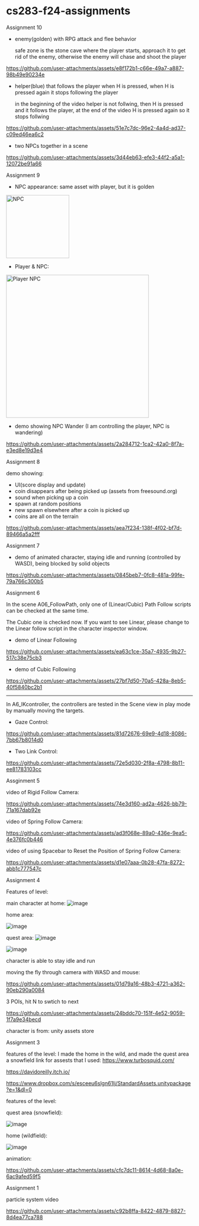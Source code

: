 # cs283-f24-assignments

Assignment 10

- enemy(golden) with RPG attack and flee behavior
  
  safe zone is the stone cave where the player starts, approach it to get rid of the enemy, otherwise the enemy will chase and shoot the player

https://github.com/user-attachments/assets/e8f172b1-c66e-49a7-a887-98b49e90234e

- helper(blue) that follows the player when H is pressed, when H is pressed again it stops following the player

  in the beginning of the video helper is not follwing, then H is pressed and it follows the player, at the end of the video H is pressed again so it stops follwing

https://github.com/user-attachments/assets/51e7c7dc-96e2-4a4d-ad37-c09ed46ea6c2

- two NPCs together in a scene

https://github.com/user-attachments/assets/3d44eb63-efe3-44f2-a5a1-12072be91a66



Assignment 9

- NPC appearance: same asset with player, but it is golden
<img width="170" alt="NPC" src="https://github.com/user-attachments/assets/42ae1940-83f8-4fad-aeef-589cb9e99f4f">

- Player & NPC:
<img width="385" alt="Player   NPC" src="https://github.com/user-attachments/assets/d9c70d90-3476-4c14-9549-19b974e6d643">

- demo showing NPC Wander (I am controlling the player, NPC is wandering)


https://github.com/user-attachments/assets/2a284712-1ca2-42a0-8f7a-e3ed8e19d3e4





Assignment 8

demo showing:
- UI(score display and update)
- coin disappears after being picked up (assets from freesound.org)
- sound when picking up a coin
- spawn at random positions
- new spawn elsewhere after a coin is picked up
- coins are all on the terrain

https://github.com/user-attachments/assets/aea7f234-138f-4f02-bf7d-89466a5a2fff



Assignment 7

- demo of animated character, staying idle and running (controlled by WASD), being blocked by solid objects

https://github.com/user-attachments/assets/0845beb7-0fc8-481a-99fe-79a766c300b5





Assignment 6


In the scene A06_FollowPath, only one of (Linear/Cubic) Path Follow scripts can be checked at the same time.

The Cubic one is checked now. If you want to see Linear, please change to the Linear follow script in the character inspector window.



- demo of Linear Following

https://github.com/user-attachments/assets/ea63c1ce-35a7-4935-9b27-517c38e75cb3




- demo of Cubic Following

https://github.com/user-attachments/assets/27bf7d50-70a5-428a-8eb5-40f5840bc2b1



----------------------------------------------

In A6_IKcontroller, the controllers are tested in the Scene view in play mode by manually moving the targets.


- Gaze Control:

https://github.com/user-attachments/assets/81d72676-69e9-4d18-8086-7bb67b8014d0






- Two Link Control:

https://github.com/user-attachments/assets/72e5d030-2f8a-4798-8b11-ee81783103cc











Assginment 5

video of Rigid Follow Camera:

https://github.com/user-attachments/assets/74e3d160-ad2a-4626-bb79-71a167dab92e


video of Spring Follow Camera:

https://github.com/user-attachments/assets/ad3f068e-89a0-436e-9ea5-4e376fc0b446


video of using Spacebar to Reset the Position of Spring Follow Camera:

https://github.com/user-attachments/assets/d1e07aaa-0b28-47fa-8272-abb1c777547c



Assignment 4

Features of level:

main character at home:
![image](https://github.com/user-attachments/assets/55a2b8ad-dfa4-4626-91ec-24c8e6eb2da0)

home area:

![image](https://github.com/user-attachments/assets/a0b6012f-5cea-4ffd-9b79-706b32c60633)

quest area:
![image](https://github.com/user-attachments/assets/055fc46e-0327-402e-b611-69caa0bfb9ef)

![image](https://github.com/user-attachments/assets/ec4d0817-ac45-4ac5-bc2c-feda1b1078c7)

character is able to stay idle and run

moving the fly through camera with WASD and mouse:

https://github.com/user-attachments/assets/01d79a16-48b3-4721-a362-90eb290a0084



3 POIs, hit N to swtich to next

https://github.com/user-attachments/assets/24bddc70-151f-4e52-9059-1f7a9e34becd



character is from: unity assets store


Assignment 3

features of the level:
I made the home in the wild, and made the quest area a snowfield
link for assests that I used:
https://www.turbosquid.com/

https://davidoreilly.itch.io/

https://www.dropbox.com/s/esceeu6slgn61lj/StandardAssets.unitypackage?e=1&dl=0


features of the level:

quest area (snowfield):

![image](https://github.com/user-attachments/assets/ba8a10ba-3a1f-47d1-9ecb-f415a55cf056)




home (wildfield):

![image](https://github.com/user-attachments/assets/2f4d5652-0da5-460e-a833-c2033111ccf4)


animation:


https://github.com/user-attachments/assets/cfc7dc11-8614-4d68-8a0e-6ac9afed59f5





Assignment 1

particle system video


https://github.com/user-attachments/assets/c92b8ffa-8422-4879-8827-8d4ea77ca788





